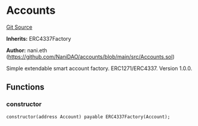 # Accounts
[Git Source](https://github.com/NaniDAO/accounts/blob/5fb58fdce3270268f936c106a598fde6c6147d24/src/Accounts.sol)

**Inherits:**
ERC4337Factory

**Author:**
nani.eth (https://github.com/NaniDAO/accounts/blob/main/src/Accounts.sol)

Simple extendable smart account factory. ERC1271/ERC4337. Version 1.0.0.


## Functions
### constructor


```solidity
constructor(address Account) payable ERC4337Factory(Account);
```

